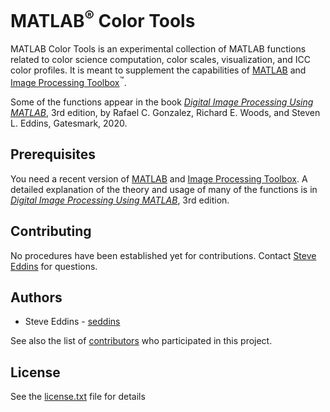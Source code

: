 # MATLAB<sup>&reg;</sup> Color Tools

MATLAB Color Tools is an experimental collection of MATLAB functions related
to color science computation, color scales, visualization, and ICC color profiles.
It is meant to supplement the capabilities of [MATLAB](https://www.mathworks.com/products/matlab.html)
and [Image Processing Toolbox](https://www.mathworks.com/products/image.html)<sup>&trade;</sup>.

Some of the functions appear in the book [_Digital Image Processing Using MATLAB_](http://imageprocessingplace.com), 3rd edition, by Rafael C. Gonzalez, Richard E. Woods, and Steven L. Eddins, Gatesmark, 2020.

## Prerequisites

You need a recent version of [MATLAB](https://www.mathworks.com/products/matlab.html)
and [Image Processing Toolbox](https://www.mathworks.com/products/image.html). A detailed explanation of the theory and usage of many of the functions is in [_Digital Image Processing Using MATLAB_](http://imageprocessingplace.com), 3rd edition.

## Contributing

No procedures have been established yet for contributions. Contact
[Steve Eddins](https://www.mathworks.com/matlabcentral/profile/contact/476476-steve-eddins)
for questions.

## Authors

* Steve Eddins - [seddins](https://github.com/seddins)

See also the list of [contributors](https://github.com/mathworks/matlab-color-tools/graphs/contributors)
who participated in this project.

## License

See the [license.txt](https://github.com/mathworks/matlab-color-tools/blob/master/license.txt)
file for details
